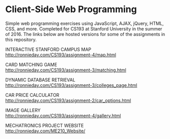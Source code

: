 # Client-Side Web Programming

Simple web programming exercises using JavaScript, AJAX, jQuery, 
HTML, CSS, and more.  Completed for CS193 at Stanford University 
in the summer of 2016.  The links below are hosted versions for 
some of the assignments in this repository.

INTERACTIVE STANFORD CAMPUS MAP  
http://ronnieday.com/CS193/assignment-4/map.html

CARD MATCHING GAME  
http://ronnieday.com/CS193/assignment-3/matching.html

DYNAMIC DATABASE RETRIEVAL  
http://ronnieday.com/CS193/assignment-3/colleges_page.html

CAR PRICE CALCULATOR  
http://ronnieday.com/CS193/assignment-2/car_options.html

IMAGE GALLERY  
http://ronnieday.com/CS193/assignment-4/gallery.html

MECHATRONICS PROJECT WEBSITE  
http://ronnieday.com/ME210_Website/

